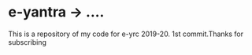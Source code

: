 # e-yantra -> ....
This is a repository of my code for e-yrc 2019-20.
1st commit.Thanks for subscribing

